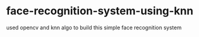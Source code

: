 # face-recognition-system-using-knn
used opencv and knn algo to build this simple face recognition system
